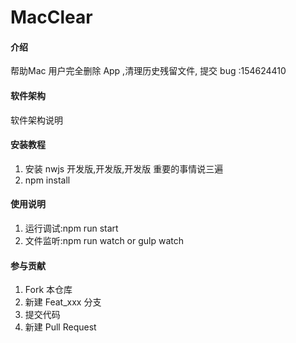# MacClear

#### 介绍
帮助Mac 用户完全删除 App ,清理历史残留文件,
提交 bug :154624410

#### 软件架构
软件架构说明


#### 安装教程

1. 安装 nwjs 开发版,开发版,开发版 重要的事情说三遍
2. npm install

#### 使用说明

1. 运行调试:npm run start
2. 文件监听:npm run watch  or  gulp watch

#### 参与贡献

1. Fork 本仓库
2. 新建 Feat_xxx 分支
3. 提交代码
4. 新建 Pull Request